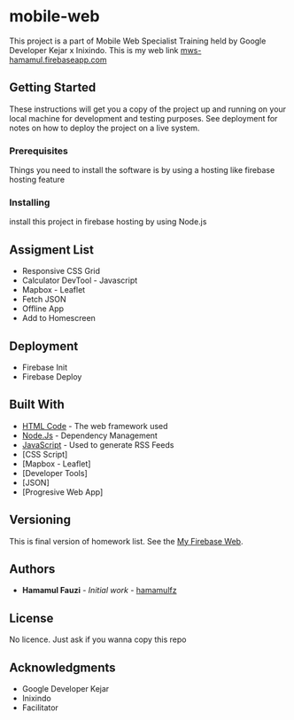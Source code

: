 # mobile-web

This project is a part of Mobile Web Specialist Training held by Google Developer Kejar x Inixindo.
This is my web link [mws-hamamul.firebaseapp.com](https://mws-hamamul.firebaseapp.com/)


## Getting Started

These instructions will get you a copy of the project up and running on your local machine for development and testing purposes. See deployment for notes on how to deploy the project on a live system.


### Prerequisites

Things you need to install the software is by using a hosting like firebase hosting feature



### Installing

install this project in firebase hosting by using Node.js


## Assigment List

* Responsive CSS Grid
* Calculator DevTool - Javascript
* Mapbox - Leaflet
* Fetch JSON
* Offline App
* Add to Homescreen


## Deployment
* Firebase Init
* Firebase Deploy


## Built With

* [HTML Code](http://www.dropwizard.io/1.0.2/docs/) - The web framework used
* [Node.Js](https://maven.apache.org/) - Dependency Management
* [JavaScript](https://rometools.github.io/rome/) - Used to generate RSS Feeds
* [CSS Script]
* [Mapbox - Leaflet]
* [Developer Tools]
* [JSON]
* [Progresive Web App]


## Versioning

This is final version of homework list. See the [My Firebase Web](https://mws-hamamul.firebaseapp.com/). 

## Authors

* **Hamamul Fauzi** - *Initial work* - [hamamulfz](https://github.com/hamamulfz)


## License

No licence. Just ask if you wanna copy this repo

## Acknowledgments

* Google Developer Kejar
* Inixindo
* Facilitator
